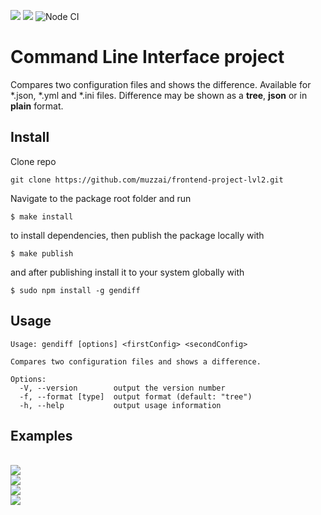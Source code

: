 <a href="https://codeclimate.com/github/muzzai/frontend-project-lvl2/maintainability"><img src="https://api.codeclimate.com/v1/badges/48ab6414e848ffe6dd2a/maintainability" /></a>
<a href="https://codeclimate.com/github/muzzai/frontend-project-lvl2/test_coverage"><img src="https://api.codeclimate.com/v1/badges/48ab6414e848ffe6dd2a/test_coverage" /></a>
![Node CI](https://github.com/muzzai/frontend-project-lvl2/workflows/Node%20CI/badge.svg)
# Command Line Interface project
Compares two configuration files and shows the difference. Available for \*.json, \*.yml and \*.ini files.
Difference may be shown as a __tree__, __json__ or in __plain__ format.
## Install
Clone repo
```
git clone https://github.com/muzzai/frontend-project-lvl2.git
```
Navigate to the package root folder and run
```
$ make install
```
to install dependencies, then publish the package locally with
```
$ make publish
```
and after publishing install it to your system globally with
```
$ sudo npm install -g gendiff
```
## Usage
```
Usage: gendiff [options] <firstConfig> <secondConfig>

Compares two configuration files and shows a difference.

Options:
  -V, --version        output the version number
  -f, --format [type]  output format (default: "tree")
  -h, --help           output usage information
  ```
## Examples
<br><a href="https://asciinema.org/a/5u85AuECVJ8G6G3y9J9mRWKlG" target="_blank"><img src="https://asciinema.org/a/5u85AuECVJ8G6G3y9J9mRWKlG.svg" /></a>
<br><a href="https://asciinema.org/a/RIWpZW4cw8syuhXCNA3ORwAho" target="_blank"><img src="https://asciinema.org/a/RIWpZW4cw8syuhXCNA3ORwAho.svg" /></a>
<br><a href="https://asciinema.org/a/CMVOudiFveWT8Ug6pFZr98GZB" target="_blank"><img src="https://asciinema.org/a/CMVOudiFveWT8Ug6pFZr98GZB.svg" /></a>
<br> <a href="https://asciinema.org/a/CRU7Y29Tr6JRUEDvwOI14jLCT" target="_blank"><img src="https://asciinema.org/a/CRU7Y29Tr6JRUEDvwOI14jLCT.svg" /></a>